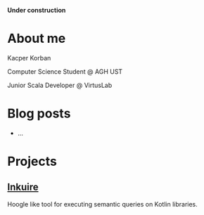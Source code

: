 **Under construction**
# About me
Kacper Korban

Computer Science Student @ AGH UST

Junior Scala Developer @ VirtusLab

# Blog posts

* ...

# Projects

## [Inkuire](https://github.com/VirtusLab/Inkuire)
Hoogle like tool for executing semantic queries on Kotlin libraries.
